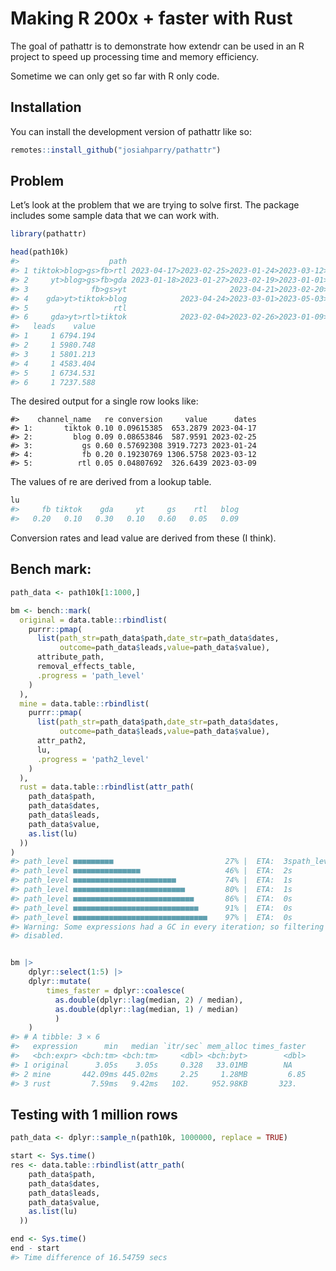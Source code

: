 
<!-- README.md is generated from README.Rmd. Please edit that file -->

# Making R 200x + faster with Rust

<!-- badges: start -->
<!-- badges: end -->

The goal of pathattr is to demonstrate how extendr can be used in an R
project to speed up processing time and memory efficiency.

Sometime we can only get so far with R only code.

## Installation

You can install the development version of pathattr like so:

``` r
remotes::install_github("josiahparry/pathattr")
```

## Problem

Let’s look at the problem that we are trying to solve first. The package
includes some sample data that we can work with.

``` r
library(pathattr)

head(path10k)
#>                    path                                                  dates
#> 1 tiktok>blog>gs>fb>rtl 2023-04-17>2023-02-25>2023-01-24>2023-03-12>2023-03-09
#> 2     yt>blog>gs>fb>gda 2023-01-18>2023-01-27>2023-02-19>2023-01-01>2023-04-30
#> 3              fb>gs>yt                       2023-04-21>2023-02-20>2023-03-23
#> 4    gda>yt>tiktok>blog            2023-04-24>2023-03-01>2023-05-03>2023-04-29
#> 5                   rtl                                             2023-02-20
#> 6     gda>yt>rtl>tiktok            2023-02-04>2023-02-26>2023-01-09>2023-03-22
#>   leads    value
#> 1     1 6794.194
#> 2     1 5980.748
#> 3     1 5801.213
#> 4     1 4583.404
#> 5     1 6734.531
#> 6     1 7237.588
```

The desired output for a single row looks like:

    #>    channel_name   re conversion     value      dates
    #> 1:       tiktok 0.10 0.09615385  653.2879 2023-04-17
    #> 2:         blog 0.09 0.08653846  587.9591 2023-02-25
    #> 3:           gs 0.60 0.57692308 3919.7273 2023-01-24
    #> 4:           fb 0.20 0.19230769 1306.5758 2023-03-12
    #> 5:          rtl 0.05 0.04807692  326.6439 2023-03-09

The values of re are derived from a lookup table.

``` r
lu
#>     fb tiktok    gda     yt     gs    rtl   blog 
#>   0.20   0.10   0.30   0.10   0.60   0.05   0.09
```

Conversion rates and lead value are derived from these (I think).

## Bench mark:

``` r
path_data <- path10k[1:1000,]

bm <- bench::mark(
  original = data.table::rbindlist(
    purrr::pmap(
      list(path_str=path_data$path,date_str=path_data$dates,
           outcome=path_data$leads,value=path_data$value),
      attribute_path,
      removal_effects_table,
      .progress = 'path_level'
    )
  ),
  mine = data.table::rbindlist(
    purrr::pmap(
      list(path_str=path_data$path,date_str=path_data$dates,
           outcome=path_data$leads,value=path_data$value),
      attr_path2,
      lu,
      .progress = 'path2_level'
    )
  ),
  rust = data.table::rbindlist(attr_path(
    path_data$path,
    path_data$dates,
    path_data$leads,
    path_data$value,
    as.list(lu)
  ))
)
#> path_level ■■■■■■■■■                         27% |  ETA:  3spath_level ■■■■■■■■■■                        29% |  ETA:  3spath_level ■■■■■■■■■■■                       34% |  ETA:  3spath_level ■■■■■■■■■■■■■                     40% |  ETA:  2spath_level ■■■■■■■■■■■■■■■                   46% |  ETA:  2spath_level ■■■■■■■■■■■■■■■■                  51% |  ETA:  2spath_level ■■■■■■■■■■■■■■■■■■                57% |  ETA:  2spath_level ■■■■■■■■■■■■■■■■■■■■              63% |  ETA:  1spath_level ■■■■■■■■■■■■■■■■■■■■■■            69% |  ETA:  1spath_level ■■■■■■■■■■■■■■■■■■■■■■■■          75% |  ETA:  1spath_level ■■■■■■■■■■■■■■■■■■■■■■■■■         81% |  ETA:  1spath_level ■■■■■■■■■■■■■■■■■■■■■■■■■■■       87% |  ETA:  1spath_level ■■■■■■■■■■■■■■■■■■■■■■■■■■■■■     92% |  ETA:  0spath_level ■■■■■■■■■■■■■■■■■■■■■■■■■■■■■■    98% |  ETA:  0s                                                             path_level ■■■■■■■■■■■■■                     39% |  ETA:  2s
#> path_level ■■■■■■■■■■■■■■■                   46% |  ETA:  2s
#> path_level ■■■■■■■■■■■■■■■■■■■■■■■           74% |  ETA:  1s
#> path_level ■■■■■■■■■■■■■■■■■■■■■■■■■         80% |  ETA:  1s
#> path_level ■■■■■■■■■■■■■■■■■■■■■■■■■■■       86% |  ETA:  0s
#> path_level ■■■■■■■■■■■■■■■■■■■■■■■■■■■■      91% |  ETA:  0s
#> path_level ■■■■■■■■■■■■■■■■■■■■■■■■■■■■■■    97% |  ETA:  0s
#> Warning: Some expressions had a GC in every iteration; so filtering is
#> disabled.


bm |> 
    dplyr::select(1:5) |> 
    dplyr::mutate(
        times_faster = dplyr::coalesce(
          as.double(dplyr::lag(median, 2) / median),
          as.double(dplyr::lag(median, 1) / median)
          )
    )
#> # A tibble: 3 × 6
#>   expression      min   median `itr/sec` mem_alloc times_faster
#>   <bch:expr> <bch:tm> <bch:tm>     <dbl> <bch:byt>        <dbl>
#> 1 original      3.05s    3.05s     0.328   33.01MB        NA   
#> 2 mine       442.09ms 445.02ms     2.25     1.28MB         6.85
#> 3 rust         7.59ms   9.42ms   102.     952.98KB       323.
```

## Testing with 1 million rows

``` r
path_data <- dplyr::sample_n(path10k, 1000000, replace = TRUE)

start <- Sys.time()
res <- data.table::rbindlist(attr_path(
    path_data$path,
    path_data$dates,
    path_data$leads,
    path_data$value,
    as.list(lu)
  ))

end <- Sys.time()
end - start
#> Time difference of 16.54759 secs
```
